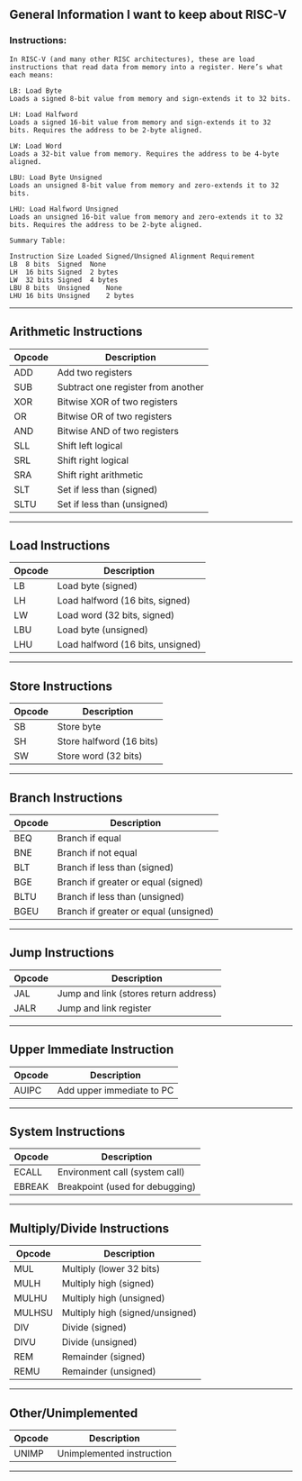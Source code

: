 ## General Information I want to keep about RISC-V

### Instructions:
```
In RISC-V (and many other RISC architectures), these are load instructions that read data from memory into a register. Here’s what each means:

LB: Load Byte
Loads a signed 8-bit value from memory and sign-extends it to 32 bits.

LH: Load Halfword
Loads a signed 16-bit value from memory and sign-extends it to 32 bits. Requires the address to be 2-byte aligned.

LW: Load Word
Loads a 32-bit value from memory. Requires the address to be 4-byte aligned.

LBU: Load Byte Unsigned
Loads an unsigned 8-bit value from memory and zero-extends it to 32 bits.

LHU: Load Halfword Unsigned
Loads an unsigned 16-bit value from memory and zero-extends it to 32 bits. Requires the address to be 2-byte aligned.

Summary Table:

Instruction	Size Loaded	Signed/Unsigned	Alignment Requirement
LB	8 bits	Signed	None
LH	16 bits	Signed	2 bytes
LW	32 bits	Signed	4 bytes
LBU	8 bits	Unsigned	None
LHU	16 bits	Unsigned	2 bytes
```

---

## Arithmetic Instructions

| Opcode      | Description                                   |
|-------------|-----------------------------------------------|
| ADD         | Add two registers                             |
| SUB         | Subtract one register from another            |
| XOR         | Bitwise XOR of two registers                  |
| OR          | Bitwise OR of two registers                   |
| AND         | Bitwise AND of two registers                  |
| SLL         | Shift left logical                            |
| SRL         | Shift right logical                           |
| SRA         | Shift right arithmetic                        |
| SLT         | Set if less than (signed)                     |
| SLTU        | Set if less than (unsigned)                   |

---

## Load Instructions

| Opcode      | Description                                   |
|-------------|-----------------------------------------------|
| LB          | Load byte (signed)                            |
| LH          | Load halfword (16 bits, signed)               |
| LW          | Load word (32 bits, signed)                   |
| LBU         | Load byte (unsigned)                          |
| LHU         | Load halfword (16 bits, unsigned)             |

---

## Store Instructions

| Opcode      | Description                                   |
|-------------|-----------------------------------------------|
| SB          | Store byte                                    |
| SH          | Store halfword (16 bits)                      |
| SW          | Store word (32 bits)                          |

---

## Branch Instructions

| Opcode      | Description                                   |
|-------------|-----------------------------------------------|
| BEQ         | Branch if equal                               |
| BNE         | Branch if not equal                           |
| BLT         | Branch if less than (signed)                  |
| BGE         | Branch if greater or equal (signed)           |
| BLTU        | Branch if less than (unsigned)                |
| BGEU        | Branch if greater or equal (unsigned)         |

---

## Jump Instructions

| Opcode      | Description                                   |
|-------------|-----------------------------------------------|
| JAL         | Jump and link (stores return address)         |
| JALR        | Jump and link register                        |

---

## Upper Immediate Instruction

| Opcode      | Description                                   |
|-------------|-----------------------------------------------|
| AUIPC       | Add upper immediate to PC                     |

---

## System Instructions

| Opcode      | Description                                   |
|-------------|-----------------------------------------------|
| ECALL       | Environment call (system call)                |
| EBREAK      | Breakpoint (used for debugging)               |

---

## Multiply/Divide Instructions

| Opcode      | Description                                   |
|-------------|-----------------------------------------------|
| MUL         | Multiply (lower 32 bits)                      |
| MULH        | Multiply high (signed)                        |
| MULHU       | Multiply high (unsigned)                      |
| MULHSU      | Multiply high (signed/unsigned)               |
| DIV         | Divide (signed)                               |
| DIVU        | Divide (unsigned)                             |
| REM         | Remainder (signed)                            |
| REMU        | Remainder (unsigned)                          |

---

## Other/Unimplemented

| Opcode      | Description                                   |
|-------------|-----------------------------------------------|
| UNIMP       | Unimplemented instruction                     |

---

